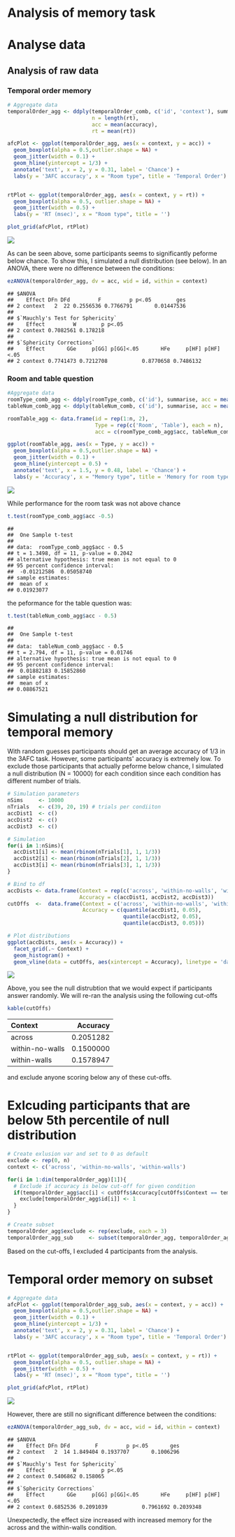 Analysis of memory task
================

Analyse data
============

Analysis of raw data
--------------------

### Temporal order memory

``` r
# Aggregate data
temporalOrder_agg <- ddply(temporalOrder_comb, c('id', 'context'), summarise, 
                           n = length(rt),
                           acc = mean(accuracy), 
                           rt = mean(rt))

afcPlot <- ggplot(temporalOrder_agg, aes(x = context, y = acc)) + 
  geom_boxplot(alpha = 0.5,outlier.shape = NA) + 
  geom_jitter(width = 0.1) +
  geom_hline(yintercept = 1/3) +
  annotate('text', x = 2, y = 0.31, label = 'Chance') +
  labs(y = '3AFC accuracy', x = "Room type", title = 'Temporal Order')


rtPlot <- ggplot(temporalOrder_agg, aes(x = context, y = rt)) + 
  geom_boxplot(alpha = 0.5, outlier.shape = NA) + 
  geom_jitter(width = 0.5) +
  labs(y = 'RT (msec)', x = "Room type", title = '')

plot_grid(afcPlot, rtPlot)
```

![](memoryTask_files/figure-markdown_github/unnamed-chunk-1-1.png)

As can be seen above, some participants seems to significantly peforme below chance. To show this, I simulated a null distribution (see below). In an ANOVA, there were no difference between the conditions:

``` r
ezANOVA(temporalOrder_agg, dv = acc, wid = id, within = context)
```

    ## $ANOVA
    ##    Effect DFn DFd         F         p p<.05        ges
    ## 2 context   2  22 0.2556536 0.7766791       0.01447536
    ## 
    ## $`Mauchly's Test for Sphericity`
    ##    Effect         W        p p<.05
    ## 2 context 0.7082561 0.178218      
    ## 
    ## $`Sphericity Corrections`
    ##    Effect       GGe     p[GG] p[GG]<.05       HFe     p[HF] p[HF]<.05
    ## 2 context 0.7741473 0.7212708           0.8770658 0.7486132

### Room and table question

``` r
#Aggregate data
roomType_comb_agg <- ddply(roomType_comb, c('id'), summarise, acc = mean(accuracy), rt = mean(rt))
tableNum_comb_agg <- ddply(tableNum_comb, c('id'), summarise, acc = mean(accuracy), rt = mean(rt))

roomTable_agg <- data.frame(id = rep(1:n, 2),
                            Type = rep(c('Room', 'Table'), each = n),
                            acc = c(roomType_comb_agg$acc, tableNum_comb_agg$acc))

ggplot(roomTable_agg, aes(x = Type, y = acc)) + 
  geom_boxplot(alpha = 0.5,outlier.shape = NA) + 
  geom_jitter(width = 0.1) +
  geom_hline(yintercept = 0.5) +
  annotate('text', x = 1.5, y = 0.48, label = 'Chance') +
  labs(y = 'Accuracy', x = "Memory type", title = 'Memory for room type and table')
```

![](memoryTask_files/figure-markdown_github/unnamed-chunk-3-1.png)

While performance for the room task was not above chance

``` r
t.test(roomType_comb_agg$acc -0.5)
```

    ## 
    ##  One Sample t-test
    ## 
    ## data:  roomType_comb_agg$acc - 0.5
    ## t = 1.3498, df = 11, p-value = 0.2042
    ## alternative hypothesis: true mean is not equal to 0
    ## 95 percent confidence interval:
    ##  -0.01212586  0.05058740
    ## sample estimates:
    ##  mean of x 
    ## 0.01923077

the peformance for the table question was:

``` r
t.test(tableNum_comb_agg$acc - 0.5)
```

    ## 
    ##  One Sample t-test
    ## 
    ## data:  tableNum_comb_agg$acc - 0.5
    ## t = 2.794, df = 11, p-value = 0.01746
    ## alternative hypothesis: true mean is not equal to 0
    ## 95 percent confidence interval:
    ##  0.01882183 0.15852860
    ## sample estimates:
    ##  mean of x 
    ## 0.08867521

Simulating a null distribution for temporal memory
==================================================

With random guesses participants should get an average accuracy of 1/3 in the 3AFC task. However, some participants' accuracy is extremely low. To exclude those participants that actually peforme below chance, I simulated a null distribution (N = 10000) for each condition since each condition has different number of trials.

``` r
# Simulation parameters
nSims     <- 10000
nTrials   <- c(39, 20, 19) # trials per condiiton
accDist1  <- c()
accDist2  <- c()
accDist3  <- c()

# Simulation
for(i in 1:nSims){
  accDist1[i] <- mean(rbinom(nTrials[1], 1, 1/3))
  accDist2[i] <- mean(rbinom(nTrials[2], 1, 1/3))
  accDist3[i] <- mean(rbinom(nTrials[3], 1, 1/3))
}

# Bind to df
accDists <- data.frame(Context = rep(c('across', 'within-no-walls', 'within-walls'), each = nSims),
                       Accuracy = c(accDist1, accDist2, accDist3))
cutOffs  <-  data.frame(Context = c('across', 'within-no-walls', 'within-walls'),
                        Accuracy = c(quantile(accDist1, 0.05),
                                     quantile(accDist2, 0.05),
                                     quantile(accDist3, 0.05)))

# Plot distributions
ggplot(accDists, aes(x = Accuracy)) + 
  facet_grid(.~ Context) + 
  geom_histogram() + 
  geom_vline(data = cutOffs, aes(xintercept = Accuracy), linetype = 'dashed')
```

![](memoryTask_files/figure-markdown_github/unnamed-chunk-6-1.png)

Above, you see the null distrubtion that we would expect if participants answer randomly. We will re-ran the analysis using the following cut-offs

``` r
kable(cutOffs)
```

| Context         |   Accuracy|
|:----------------|----------:|
| across          |  0.2051282|
| within-no-walls |  0.1500000|
| within-walls    |  0.1578947|

and exclude anyone scoring below any of these cut-offs.

Exlcuding participants that are below 5th percentile of null distribution
=========================================================================

``` r
# Create exlusion var and set to 0 as default
exclude <- rep(0, n)
context <- c('across', 'within-no-walls', 'within-walls')

for(i in 1:dim(temporalOrder_agg)[1]){
  # Exclude if accuracy is below cut-off for given condition
  if(temporalOrder_agg$acc[i] < cutOffs$Accuracy[cutOffs$Context == temporalOrder_agg$context[i]]){
    exclude[temporalOrder_agg$id[i]] <- 1
  }
}

# Create subset
temporalOrder_agg$exclude <- rep(exclude, each = 3)
temporalOrder_agg_sub     <- subset(temporalOrder_agg, temporalOrder_agg$exclude == 0)
```

Based on the cut-offs, I excluded 4 participants from the analysis.

Temporal order memory on subset
===============================

``` r
# Aggregate data
afcPlot <- ggplot(temporalOrder_agg_sub, aes(x = context, y = acc)) + 
  geom_boxplot(alpha = 0.5,outlier.shape = NA) + 
  geom_jitter(width = 0.1) +
  geom_hline(yintercept = 1/3) +
  annotate('text', x = 2, y = 0.31, label = 'Chance') +
  labs(y = '3AFC accuracy', x = "Room type", title = 'Temporal Order')


rtPlot <- ggplot(temporalOrder_agg_sub, aes(x = context, y = rt)) + 
  geom_boxplot(alpha = 0.5, outlier.shape = NA) + 
  geom_jitter(width = 0.5) +
  labs(y = 'RT (msec)', x = "Room type", title = '')

plot_grid(afcPlot, rtPlot)
```

![](memoryTask_files/figure-markdown_github/unnamed-chunk-9-1.png)

However, there are still no significant difference between the conditions:

``` r
ezANOVA(temporalOrder_agg_sub, dv = acc, wid = id, within = context)
```

    ## $ANOVA
    ##    Effect DFn DFd        F         p p<.05       ges
    ## 2 context   2  14 1.849404 0.1937707       0.1006296
    ## 
    ## $`Mauchly's Test for Sphericity`
    ##    Effect         W        p p<.05
    ## 2 context 0.5406862 0.158065      
    ## 
    ## $`Sphericity Corrections`
    ##    Effect       GGe     p[GG] p[GG]<.05       HFe     p[HF] p[HF]<.05
    ## 2 context 0.6852536 0.2091039           0.7961692 0.2039348

Unexpectedly, the effect size increased with increased memory for the across and the within-walls condition.
